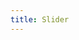 ```yaml
---
title: Slider
---
```


<script>
    export default {
        data() {
            return {
                value1: 0,
                value2: 50,
                value3: 36,
                value4: 48,
                value5: 42,
                value6: [4, 8],
                value7: 0,
            }
        },
        methods: {
            formatTooltip(val) {
                return val / 100;
            }
        }
    }
</script>

<template>
    <div class="block">
        <span class="demonstration">默认</span>
        <ml-slider v-model="value1"></ml-slider>
    </div>
    <div class="block">
        <span class="demonstration">自定义初始值</span>
        <ml-slider v-model="value2"></ml-slider>
    </div>
    <div class="block">
        <span class="demonstration">隐藏 Tooltip</span>
        <ml-slider v-model="value3" :show-tooltip="false"></ml-slider>
    </div>
    <div class="block">
        <span class="demonstration">格式化 Tooltip</span>
        <ml-slider v-model="value4" :format-tooltip="formatTooltip"></ml-slider>
    </div>
    <div class="block">
        <span class="demonstration">禁用</span>
        <ml-slider v-model="value5" disabled></ml-slider>
    </div>
    <div class="block">
        <ml-slider
          v-model="value7"
          show-input>
        </ml-slider>
      </div>
      <div class="block">
        <ml-slider
          v-model="value6"
          range
          show-stops
          :max="10">
        </ml-slider>
      </div>
</template>